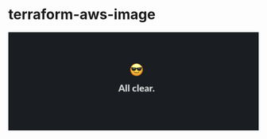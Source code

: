 # terraform-aws-image


<a href="#"><img src="https://github.com/yordanivh/terraform-aws-image/blob/main/Screenshot%202024-06-26%20at%2012.28.24.png" /></a>

